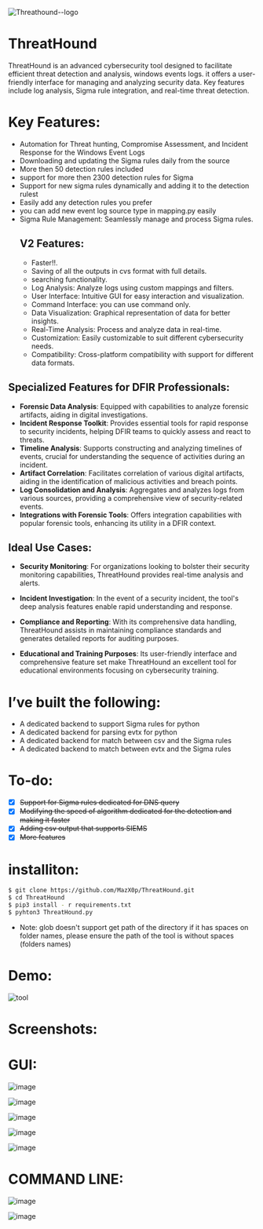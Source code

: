 ![Threathound--logo](https://user-images.githubusercontent.com/54814433/209755888-4677f99a-760d-47ea-8764-6994670805a7.png)

# ThreatHound

ThreatHound is an advanced cybersecurity tool designed to facilitate efficient threat detection and analysis, windows events logs. it offers a user-friendly interface for managing and analyzing security data. Key features include log analysis, Sigma rule integration, and real-time threat detection.

# Key Features:
- Automation for Threat hunting, Compromise Assessment, and Incident Response for the Windows Event Logs
- Downloading and updating the Sigma rules daily from the source
- More then 50 detection rules included
- support for more then 2300 detection rules for Sigma
- Support for new sigma rules dynamically and adding it to the detection rulest
- Easily add any detection rules you prefer 
- you can add new event log source type in mapping.py easily
- Sigma Rule Management: Seamlessly manage and process Sigma rules.
  ## V2 Features:
  - Faster!!.
  - Saving of all the outputs in cvs format with full details.
  - searching functionality. 
  - Log Analysis: Analyze logs using custom mappings and filters.
  - User Interface: Intuitive GUI for easy interaction and visualization.
  - Command Interface: you can use command only.
  - Data Visualization: Graphical representation of data for better insights.
  - Real-Time Analysis: Process and analyze data in real-time.
  - Customization: Easily customizable to suit different cybersecurity needs.
  - Compatibility: Cross-platform compatibility with support for different data formats.
  
## Specialized Features for DFIR Professionals:

- **Forensic Data Analysis**: Equipped with capabilities to analyze forensic artifacts, aiding in digital investigations.
- **Incident Response Toolkit**: Provides essential tools for rapid response to security incidents, helping DFIR teams to quickly assess and react to threats.
- **Timeline Analysis**: Supports constructing and analyzing timelines of events, crucial for understanding the sequence of activities during an incident.
- **Artifact Correlation**: Facilitates correlation of various digital artifacts, aiding in the identification of malicious activities and breach points.
- **Log Consolidation and Analysis**: Aggregates and analyzes logs from various sources, providing a comprehensive view of security-related events.
- **Integrations with Forensic Tools**: Offers integration capabilities with popular forensic tools, enhancing its utility in a DFIR context.
  
## Ideal Use Cases:

- **Security Monitoring**: For organizations looking to bolster their security monitoring capabilities, ThreatHound provides real-time analysis and alerts.

- **Incident Investigation**: In the event of a security incident, the tool's deep analysis features enable rapid understanding and response.

- **Compliance and Reporting**: With its comprehensive data handling, ThreatHound assists in maintaining compliance standards and generates detailed reports for auditing purposes.

- **Educational and Training Purposes**: Its user-friendly interface and comprehensive feature set make ThreatHound an excellent tool for educational environments focusing on cybersecurity training.
  
# I’ve built the following:
- A dedicated backend to support Sigma rules for python
- A dedicated backend for parsing evtx for python
- A dedicated backend for match between csv and the Sigma rules
- A dedicated backend to match between evtx and the Sigma rules

# To-do:
- [X] ~~Support for Sigma rules dedicated for DNS query~~  
- [X] ~~Modifying the speed of algorithm dedicated for the detection and making it faster~~  
- [X] ~~Adding csv output that supports SIEMS~~  
- [X] ~~More features~~

# installiton:
```sh
$ git clone https://github.com/MazX0p/ThreatHound.git
$ cd ThreatHound
$ pip3 install - r requirements.txt
$ pyhton3 ThreatHound.py
```
* Note: glob doesn't support get path of the directory if it has spaces on folder names, please ensure the path of the tool is without spaces (folders names)



# Demo:

![tool](https://github.com/MazX0p/ThreatHound/assets/54814433/550e0655-806a-4d7f-80d7-fa87284ac362)


# Screenshots:

# GUI: 

![image](https://github.com/MazX0p/ThreatHound/assets/54814433/fbf8cf46-ce10-46f2-9af4-ea239b0bb5b3)

![image](https://github.com/MazX0p/ThreatHound/assets/54814433/009f9f31-2781-461c-8952-cc69cc7653b9)

![image](https://github.com/MazX0p/ThreatHound/assets/54814433/5a0e1155-8663-45f8-a37f-6b2c9085c000)

![image](https://github.com/MazX0p/ThreatHound/assets/54814433/fec9922c-b00c-4dd1-910c-7d25e06f63e9)

![image](https://github.com/MazX0p/ThreatHound/assets/54814433/7ee7183b-c4d9-4a42-86d6-885c5857ad3b)

# COMMAND LINE:

![image](https://github.com/MazX0p/ThreatHound/assets/54814433/b30a70fc-4e9c-4a27-a556-25976f072714)

![image](https://github.com/MazX0p/ThreatHound/assets/54814433/11f71030-e1be-4a0d-bf6f-731e4b68b774)

